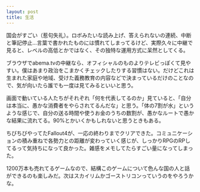 ```yaml
---
layout: post
title: 生活
---
```

国会がすごい（惹句失礼）。ロボみたいな読み上げ、答えられないの連続、中断と筆記停止…言葉で書かれたものには慣れてしまってるけど、実際久々に中継で見ると、レベルの高低とかではなく、その独特な運用方式に呆然としてくる。

ブラウザでabema.tvの中継なら、オフィシャルのものよりテレビっぽくて見やすい。僕はあまり政治をこまかくチェックしたりする習慣はない。だけどこれは生まれた家庭や地域、受けた義務教育の内容などで決まっているだけのことなので、気が向いたら誰でも一度は見てみるといいと思う。

画面で動いている人たちがそれぞれ「何を代表してるのか」見ていると、「自分は本当に、愚かな消費者をやらされてるんだな」と思う。「体の7割が水」というような感じで、自分の送る時間や使うお金のうちの数割が、愚かなルートで愚かな結果に流れてる。90%とかいくかもしれないと思うときもある。

ちびちびやってたFallout4が、一応の終わりまでクリアできた。コミュニケーションの積み重ねで各勢力との距離が変わっていく感じが、しっかりRPGのRPしてるって気持ちになって良かった。雑感をメモしてたらすごい量になってしまった。

1200万本も売れてるゲームなので、結構このゲームについて色んな国の人と話ができるのも楽しみだ。次はスカイリムかゴーストリコンっていうのをやろうかな。
